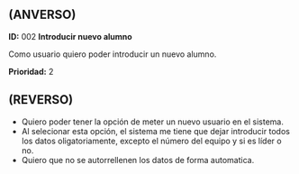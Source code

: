## **(ANVERSO)**
**ID:** 002 **Introducir nuevo alumno**

Como usuario quiero poder introducir un nuevo alumno.

**Prioridad:** 2

## **(REVERSO)**
* Quiero poder tener la opción de meter un nuevo usuario en el sistema.
* Al selecionar esta opción, el sistema me tiene que dejar introducir todos los datos oligatoriamente, excepto el número del equipo y si es líder o no.
* Quiero que no se autorrellenen los datos de forma automatica.
